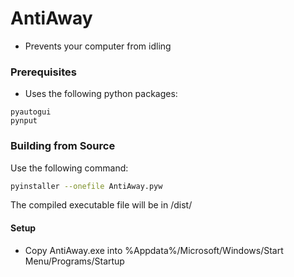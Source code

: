 # AntiAway

- Prevents your computer from idling

### Prerequisites

- Uses the following python packages:

```
pyautogui
pynput
```

### Building from Source

Use the following command:

```bash
pyinstaller --onefile AntiAway.pyw
```

The compiled executable file will be in /dist/

#### Setup

- Copy AntiAway.exe into %Appdata%/Microsoft/Windows/Start Menu/Programs/Startup